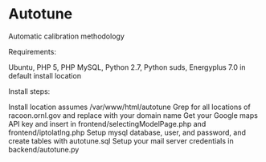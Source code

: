 # Autotune
Automatic calibration methodology

Requirements:

Ubuntu, PHP 5, PHP MySQL, Python 2.7, Python suds, Energyplus 7.0 in default install location

Install steps:

Install location assumes /var/www/html/autotune
Grep for all locations of racoon.ornl.gov and replace with your domain name
Get your Google maps API key and insert in frontend/selectingModelPage.php and frontend/iptolatlng.php
Setup mysql database, user, and password, and create tables with autotune.sql
Setup your mail server credentials in backend/autotune.py
